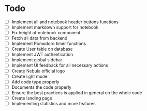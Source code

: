 # Todo

- [ ] Implement all  and notebook header buttons functions
- [ ] Implement markdown support for notebook
- [ ] Fix height of notebook component
- [ ] Fetch all data from backend
- [ ] Implement Pomodoro timer functions
- [ ] Create User table on database
- [ ] Implement JWT authentication
- [ ] Implement global sidebar
- [ ] Implement UI feedback for all necessary actions
- [ ] Create Nebula official logo
- [ ] Create light mode
- [ ] Add code type properly
- [ ] Documents the code properly
- [ ] Ensure the best practices is applied in general on the whole code
- [ ] Create landing page
- [ ] Implementing statistics and more features

